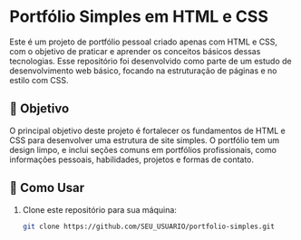 # Portfólio Simples em HTML e CSS

Este é um projeto de portfólio pessoal criado apenas com HTML e CSS, com o objetivo de praticar e aprender os conceitos básicos dessas tecnologias. Esse repositório foi desenvolvido como parte de um estudo de desenvolvimento web básico, focando na estruturação de páginas e no estilo com CSS.

## 🎯 Objetivo

O principal objetivo deste projeto é fortalecer os fundamentos de HTML e CSS para desenvolver uma estrutura de site simples. O portfólio tem um design limpo, e inclui seções comuns em portfólios profissionais, como informações pessoais, habilidades, projetos e formas de contato.

## 🚀 Como Usar

1. Clone este repositório para sua máquina:
   ```bash
   git clone https://github.com/SEU_USUARIO/portfolio-simples.git

